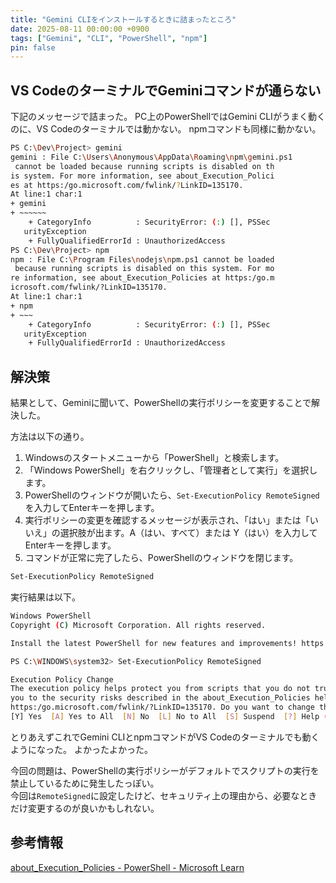 ```yaml
---
title: "Gemini CLIをインストールするときに詰まったところ"
date: 2025-08-11 00:00:00 +0900
tags: ["Gemini", "CLI", "PowerShell", "npm"]
pin: false
---
```


## VS CodeのターミナルでGeminiコマンドが通らない
下記のメッセージで詰まった。
PC上のPowerShellではGemini CLIがうまく動くのに、VS Codeのターミナルでは動かない。
npmコマンドも同様に動かない。

```bash
PS C:\Dev\Project> gemini
gemini : File C:\Users\Anonymous\AppData\Roaming\npm\gemini.ps1
 cannot be loaded because running scripts is disabled on th
is system. For more information, see about_Execution_Polici
es at https:/go.microsoft.com/fwlink/?LinkID=135170.
At line:1 char:1
+ gemini
+ ~~~~~~
    + CategoryInfo          : SecurityError: (:) [], PSSec 
   urityException
    + FullyQualifiedErrorId : UnauthorizedAccess
PS C:\Dev\Project> npm
npm : File C:\Program Files\nodejs\npm.ps1 cannot be loaded
 because running scripts is disabled on this system. For mo
re information, see about_Execution_Policies at https:/go.m
icrosoft.com/fwlink/?LinkID=135170.
At line:1 char:1
+ npm
+ ~~~
    + CategoryInfo          : SecurityError: (:) [], PSSec 
   urityException
    + FullyQualifiedErrorId : UnauthorizedAccess
```

## 解決策
結果として、Geminiに聞いて、PowerShellの実行ポリシーを変更することで解決した。

方法は以下の通り。

1. Windowsのスタートメニューから「PowerShell」と検索します。
2. 「Windows PowerShell」を右クリックし、「管理者として実行」を選択します。
3. PowerShellのウィンドウが開いたら、`Set-ExecutionPolicy RemoteSigned`を入力してEnterキーを押します。
4. 実行ポリシーの変更を確認するメッセージが表示され、「はい」または「いいえ」の選択肢が出ます。A（はい、すべて）または Y（はい）を入力してEnterキーを押します。
5. コマンドが正常に完了したら、PowerShellのウィンドウを閉じます。

```bash
Set-ExecutionPolicy RemoteSigned
```
実行結果は以下。
```bash
Windows PowerShell
Copyright (C) Microsoft Corporation. All rights reserved.

Install the latest PowerShell for new features and improvements! https://aka.ms/PSWindows

PS C:\WINDOWS\system32> Set-ExecutionPolicy RemoteSigned

Execution Policy Change
The execution policy helps protect you from scripts that you do not trust. Changing the execution policy might expose
you to the security risks described in the about_Execution_Policies help topic at
https:/go.microsoft.com/fwlink/?LinkID=135170. Do you want to change the execution policy?
[Y] Yes  [A] Yes to All  [N] No  [L] No to All  [S] Suspend  [?] Help (default is "N"): A
```

とりあえずこれでGemini CLIとnpmコマンドがVS Codeのターミナルでも動くようになった。
よかったよかった。

今回の問題は、PowerShellの実行ポリシーがデフォルトでスクリプトの実行を禁止しているために発生したっぽい。\
今回は`RemoteSigned`に設定したけど、セキュリティ上の理由から、必要なときだけ変更するのが良いかもしれない。

## 参考情報
[about_Execution_Policies - PowerShell - Microsoft Learn](https://learn.microsoft.com/ja-jp/powershell/module/microsoft.powershell.core/about/about_execution_policies?view=powershell-7.5)
